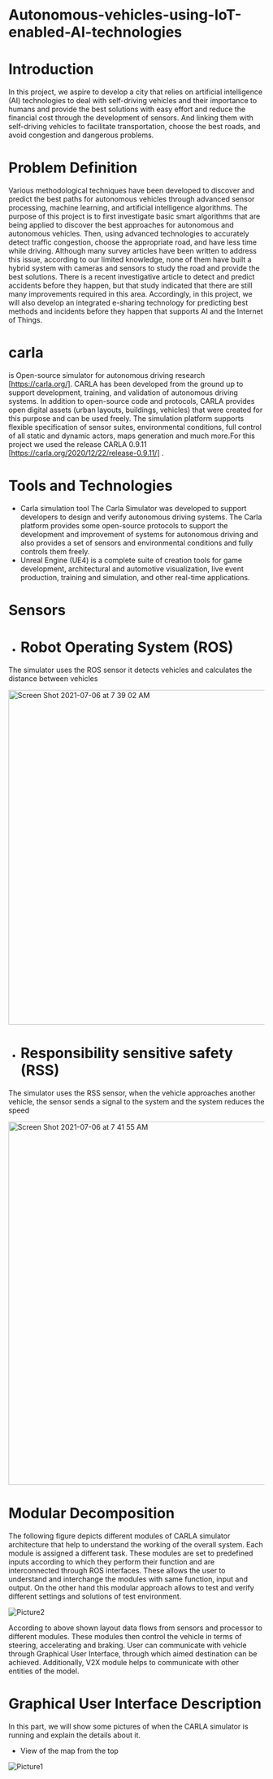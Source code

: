 # Autonomous-vehicles-using-IoT-enabled-AI-technologies
# Introduction 
In this project, we aspire to develop a city that relies on artificial intelligence (AI) technologies to deal with self-driving vehicles and their importance to humans and provide the best solutions with easy effort and reduce the financial cost through the development of sensors. And linking them with self-driving vehicles to facilitate transportation, choose the best roads, and avoid congestion and dangerous problems.

# Problem Definition
Various methodological techniques have been developed to discover and predict the best paths for autonomous vehicles through advanced sensor processing, machine learning, and artificial intelligence algorithms. The purpose of this project is to first investigate basic smart algorithms that are being applied to discover the best approaches for autonomous and autonomous vehicles. Then, using advanced technologies to accurately detect traffic congestion, choose the appropriate road, and have less time while driving. Although many survey articles have been written to address this issue, according to our limited knowledge, none of them have built a hybrid system with cameras and sensors to study the road and provide the best solutions. There is a recent investigative article to detect and predict accidents before they happen, but that study indicated that there are still many improvements required in this area. Accordingly, in this project, we will also develop an integrated e-sharing technology for predicting best methods and incidents before they happen that supports AI and the Internet of Things. 


# carla 
is Open-source simulator for autonomous driving research [https://carla.org/]. CARLA has been developed from the ground up to support development, training, and validation of autonomous driving systems. In addition to open-source code and protocols, CARLA provides open digital assets (urban layouts, buildings, vehicles) that were created for this purpose and can be used freely. The simulation platform supports flexible specification of sensor suites, environmental conditions, full control of all static and dynamic actors, maps generation and much more.For this project we used the release CARLA 0.9.11 [https://carla.org/2020/12/22/release-0.9.11/] . 

# Tools and Technologies
* Carla simulation tool
The Carla Simulator was developed to support developers to design and verify autonomous driving systems. The Carla platform provides some open-source protocols to support the development and improvement of systems for autonomous driving and also provides a set of sensors and environmental conditions and fully controls them freely.
* Unreal Engine (UE4)
is a complete suite of creation tools for game development, architectural and automotive
visualization, live event production, training and simulation, and other real-time applications.

# Sensors 

 * # Robot Operating System (ROS)
The simulator uses the ROS sensor it detects vehicles and calculates the distance between vehicles

<img width="659" alt="Screen Shot 2021-07-06 at 7 39 02 AM" src="https://user-images.githubusercontent.com/86910279/124543114-5243c600-de2d-11eb-85ba-2c4b6383879f.png">

* # Responsibility sensitive safety (RSS) 
The simulator uses the RSS sensor, when the vehicle approaches another vehicle, the sensor sends a signal to the system and the system reduces the speed

<img width="715" alt="Screen Shot 2021-07-06 at 7 41 55 AM" src="https://user-images.githubusercontent.com/86910279/124543403-db5afd00-de2d-11eb-8035-35cabd18d83e.png">

# Modular Decomposition 
The following figure depicts different modules of CARLA simulator architecture that help to understand the working of the overall system. Each module is assigned a different task. These modules are set to predefined inputs according to which they perform their function and are interconnected through ROS interfaces. These allows the user to understand and interchange the modules with same function, input and output. On the other hand this modular approach allows to test and verify different settings and solutions of test environment.

![Picture2](https://user-images.githubusercontent.com/86910279/124544100-232e5400-de2f-11eb-9f91-cfa1d05173de.png)

According to above shown layout data flows from sensors and processor to different modules. These modules then control the vehicle in terms of steering, accelerating and braking. User can communicate with vehicle through Graphical User Interface, through which aimed destination can be achieved. Additionally, V2X module helps to communicate with other entities of the model.



# Graphical User Interface Description
In this part, we will show some pictures of when the CARLA simulator is running and explain the details about it.

* View of the map from the top

 ![Picture1](https://user-images.githubusercontent.com/86910279/124514950-ec345000-dde6-11eb-97b9-59e5d504b00b.png)

